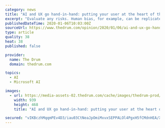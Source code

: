 ```yaml
---
category: news
title: "AI and UX go hand-in-hand: putting your user at the heart of the process"
excerpt: "Evaluate any risks. Human bias, for example, can be replicated and even amplified by AI. UX designers are primed for this sort of work. Framework – consider what software or frameworks you’ll use. You’ll want to ensure compatibility and support. We use Azure and AWS. Gap analysis – conduct an audit and gap analysis of data and existing ..."
publishedDateTime: 2020-01-06T10:03:00Z
sourceUrl: https://www.thedrum.com/opinion/2020/01/06/ai-and-ux-go-hand-hand-putting-your-user-the-heart-the-process
type: article
quality: 38
heat: 38
published: false

provider:
  name: The Drum
  domain: thedrum.com

topics:
  - AI
  - Microsoft AI

images:
  - url: https://media-assets-02.thedrum.com/cache/images/thedrum-prod/s3-news-tmp-213062-alexa_new_cyber_duck--default--939.png
    width: 939
    height: 468
    title: "AI and UX go hand-in-hand: putting your user at the heart of the process"

secured: "vIKBczhMqqmPEv4D3/iau03CtNeaJpOmiMxvxSEPPALOl4PgxH5fCMdnHEA/XAlCPtuUBrbgDl4PU4I0WWrwYhaiLlmFcZE7C9a0CchL6MjAVhDJhwDSWFGibSXLNGE9FOoH2eSBMCPr+2j/n77Y7A0t8CWJmYUD7abnEtlp7AKxPwre8a6gavtYwDBq2in3Ne1LtmjSubfVQE/aPJZ7gZQiRXN6iHzQIQRVMkAsRjuyahBjfFoxSVw6wwZ6plEobYmbPamAXmY8fUo15vtwPDtUum4VChBtaVG4oH/IGT4=;ynvh722LJEk+yLY+IvgQ+w=="
---
```


